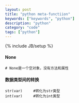 ```yaml
---
layout: post
title: "python meta-functiion"
keywords: ["keywords", "python"]
description: "python"
category: "code"
tags: ["python"]
---
```

{% include JB/setup %}



#### None
```
# None是一个空对象，没有方法和属性
```

#### 数据类型间的转换


```shell
str(var)     #转化为str类型
int(var)     #转化为int类型
```

